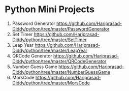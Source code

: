 # Python Mini Projects

1. Password Generator https://github.com/Hariprasad-Diddy/python/tree/master/PasswordGenerator
2. Set Timer https://github.com/Hariprasad-Diddy/python/tree/master/SetTimer
3. Leap Year https://github.com/Hariprasad-Diddy/python/tree/master/LeapYear
4. QRCode Generator https://github.com/Hariprasad-Diddy/python/tree/master/QRCodeGenerator
5. Number Guess Game https://github.com/Hariprasad-Diddy/python/tree/master/NumberGuessGame
6. MorsCode https://github.com/Hariprasad-Diddy/python/tree/master/MorsCode
